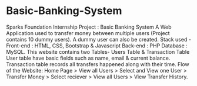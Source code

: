 # Basic-Banking-System
Sparks Foundation Internship Project : Basic Banking System A Web Application used to transfer money between multiple users (Project contains 10 dummy users). A dummy user can also be created.  Stack used - Front-end : HTML, CSS, Bootstrap &amp; Javascript Back-end : PHP Database : MySQL. This website contains two Tables- Users Table &amp; Transaction Table  User table have basic fields such as name, email &amp; current balance. Transaction table records all transfers happened along with their time. Flow of the Website: Home Page > View all Users > Select and View one User > Transfer Money > Select reciever > View all Users > View Transfer History.
